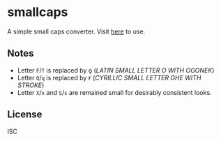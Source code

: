 # smallcaps

A simple small caps converter.
Visit [here](https://anqurvanillapy.github.io/smallcaps) to use.

## Notes

- Letter `F`/`f` is replaced by &#x1eb; (*LATIN SMALL LETTER O WITH OGONEK*)
- Letter `Q`/`q` is replaced by &#1171; (*CYRILLIC SMALL LETTER GHE WITH
STROKE*)
- Letter `X`/`x` and `S`/`s` are remained small for desirably consistent looks.

## License

ISC
